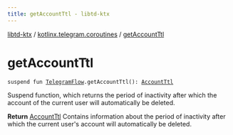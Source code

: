 ```yaml
---
title: getAccountTtl - libtd-ktx
---
```


[libtd-ktx](../index.html) / [kotlinx.telegram.coroutines](index.html) / [getAccountTtl](./get-account-ttl.html)

# getAccountTtl

`suspend fun `[`TelegramFlow`](../kotlinx.telegram.core/-telegram-flow/index.html)`.getAccountTtl(): `[`AccountTtl`](https://tdlibx.github.io/td/docs/org/drinkless/td/libcore/telegram/TdApi/AccountTtl.html)

Suspend function, which returns the period of inactivity after which the account of the current
user will automatically be deleted.

**Return**
[AccountTtl](https://tdlibx.github.io/td/docs/org/drinkless/td/libcore/telegram/TdApi/AccountTtl.html) Contains information about the period of inactivity after which the current
user's account will automatically be deleted.

